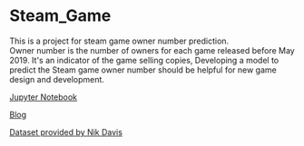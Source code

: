 # Steam_Game
This is a project for steam game owner number prediction. <br>
Owner number is the number of owners for each game released before May 2019. It's an indicator of the game selling copies, Developing a model to predict the Steam game owner number should be helpful for new game design and development.

[Jupyter Notebook](https://htmlpreview.github.io/?https://github.com/jenniening/Steam_Game/blob/master/src/Steam_Dataset.html)

[Blog](https://jl7003.wixsite.com/jianinglu/post/survival_guide_steam_game)

[Dataset provided by Nik Davis](https://www.kaggle.com/nikdavis/steam-store-games)



